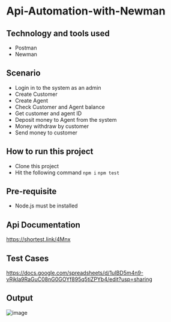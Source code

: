 # Api-Automation-with-Newman

## Technology and tools used
- Postman
- Newman

## Scenario
- Login in to the system as an admin
- Create Customer
- Create Agent
- Check Customer and Agent balance
- Get customer and agent ID
- Deposit money to Agent from the system
- Money withdraw by customer
- Send money to customer

## How to run this project
- Clone this project
- Hit the following command
```npm i```
```npm test```

## Pre-requisite
- Node.js must be installed

## Api Documentation
https://shortest.link/4Mnx

## Test Cases
https://docs.google.com/spreadsheets/d/1uIBD5m4n9-vRjkla9RaGuC08nG0GOYf895q5tiZPYb4/edit?usp=sharing

## Output
![image](https://user-images.githubusercontent.com/75027367/193403363-96124c3e-cb8b-481c-869a-5c54ec4e4dd8.png)

